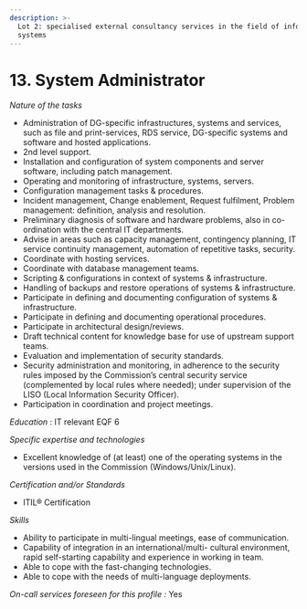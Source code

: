 ```yaml
---
description: >-
  Lot 2: specialised external consultancy services in the field of information
  systems
---
```


# 13. System Administrator

_Nature of the tasks_

* Administration of DG-specific infrastructures, systems and services, such as file and print-services, RDS service, DG-specific systems and software and hosted applications.
* 2nd level support.
* Installation and configuration of system components and server software, including patch management.
* Operating and monitoring of infrastructure, systems, servers.
* Configuration management tasks & procedures.
* Incident management, Change enablement, Request fulfilment, Problem management: definition, analysis and resolution.
* Preliminary diagnosis of software and hardware problems, also in co-ordination with the central IT departments.
* Advise in areas such as capacity management, contingency planning, IT service continuity management, automation of repetitive tasks, security.
* Coordinate with hosting services.
* Coordinate with database management teams.
* Scripting & configurations in context of systems & infrastructure.
* Handling of backups and restore operations of systems & infrastructure.
* Participate in defining and documenting configuration of systems & infrastructure.
* Participate in defining and documenting operational procedures.
* Participate in architectural design/reviews.
* Draft technical content for knowledge base for use of upstream support teams.
* Evaluation and implementation of security standards.
* Security administration and monitoring, in adherence to the security rules imposed by the Commission’s central security service (complemented by local rules where needed); under supervision of the LISO (Local Information Security Officer).
* Participation in coordination and project meetings.

_Education_ : IT relevant EQF 6

_Specific expertise and technologies_

* Excellent knowledge of (at least) one of the operating systems in the versions used in the Commission (Windows/Unix/Linux).

_Certification and/or Standards_

* ITIL® Certification

_Skills_

* Ability to participate in multi-lingual meetings, ease of communication.
* Capability of integration in an international/multi- cultural environment, rapid self-starting capability and experience in working in team.
* Able to cope with the fast-changing technologies.
* Able to cope with the needs of multi-language deployments.

_On-call services foreseen for this profile :_ Yes
